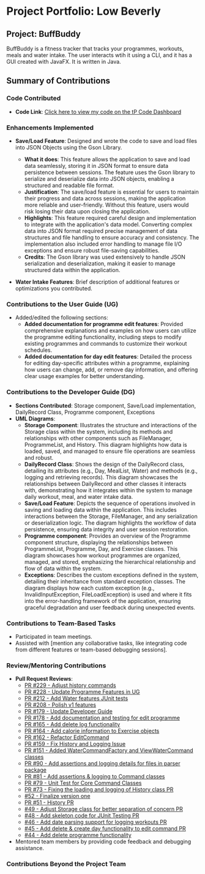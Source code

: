# Project Portfolio: Low Beverly

## Project: BuffBuddy
BuffBuddy is a fitness tracker that tracks your programmes, workouts, meals and water intake. The user interacts wtih
it using a CLI, and it has a GUI created with JavaFX. It is written in Java. 

## Summary of Contributions

### Code Contributed
- **Code Link**: [Click here to view my code on the tP Code Dashboard](https://nus-cs2113-ay2425s1.github.io/tp-dashboard/?search=bev-low&breakdown=true&sort=groupTitle%20dsc&sortWithin=title&since=2024-09-20&timeframe=commit&mergegroup=&groupSelect=groupByRepos&checkedFileTypes=docs~functional-code~test-code~other&tabOpen=true&tabType=authorship&tabAuthor=Bev-low&tabRepo=AY2425S1-CS2113-W10-3%2Ftp%5Bmaster%5D&authorshipIsMergeGroup=false&authorshipFileTypes=docs~functional-code~test-code~other&authorshipIsBinaryFileTypeChecked=false&authorshipIsIgnoredFilesChecked=false)

### Enhancements Implemented

- **Save/Load Feature**: Designed and wrote the code to save and load files into JSON Objects using the Gson Library.
    - **What it does**: This feature allows the application to save and load data seamlessly, storing it in JSON format to ensure data persistence between sessions. The feature uses the Gson library to serialize and deserialize data into JSON objects, enabling a structured and readable file format.
    - **Justification**: The save/load feature is essential for users to maintain their progress and data across sessions, making the application more reliable and user-friendly. Without this feature, users would risk losing their data upon closing the application.
    - **Highlights**: This feature required careful design and implementation to integrate with the application's data model. Converting complex data into JSON format required precise management of data structures and file handling to ensure accuracy and consistency. The implementation also included error handling to manage file I/O exceptions and ensure robust file-saving capabilities.
    - **Credits**: The Gson library was used extensively to handle JSON serialization and deserialization, making it easier to manage structured data within the application.

- **Water Intake Features**: Brief description of additional features or optimizations you contributed.

### Contributions to the User Guide (UG)
- Added/edited the following sections:
    - **Added documentation for programme edit features**: Provided comprehensive explanations and examples on how users can utilize the programme editing functionality, including steps to modify existing programmes and commands to customize their workout schedules.
    - **Added documentation for day edit features**: Detailed the process for editing day-specific attributes within a programme, explaining how users can change, add, or remove day information, and offering clear usage examples for better understanding.

### Contributions to the Developer Guide (DG)
- **Sections Contributed**: Storage component, Save/Load implementation, DailyRecord Class, Programme component, Exceptions
- **UML Diagrams**:
    - **Storage Component**: Illustrates the structure and interactions of the Storage class within the system, including its methods and relationships with other components such as FileManager, ProgrammeList, and History. This diagram highlights how data is loaded, saved, and managed to ensure file operations are seamless and robust.
    - **DailyRecord Class**: Shows the design of the DailyRecord class, detailing its attributes (e.g., Day, MealList, Water) and methods (e.g., logging and retrieving records). This diagram showcases the relationships between DailyRecord and other classes it interacts with, demonstrating how it integrates within the system to manage daily workout, meal, and water intake data.
    - **Save/Load Feature**: Depicts the sequence of operations involved in saving and loading data within the application. This includes interactions between the Storage, FileManager, and any serialization or deserialization logic. The diagram highlights the workflow of data persistence, ensuring data integrity and user session restoration.
    - **Programme component**: Provides an overview of the Programme component structure, displaying the relationships between ProgrammeList, Programme, Day, and Exercise classes. This diagram showcases how workout programmes are organized, managed, and stored, emphasizing the hierarchical relationship and flow of data within the system.
    - **Exceptions**: Describes the custom exceptions defined in the system, detailing their inheritance from standard exception classes. The diagram displays how each custom exception (e.g., InvalidInputException, FileLoadException) is used and where it fits into the error-handling framework of the application, ensuring graceful degradation and user feedback during unexpected events.

### Contributions to Team-Based Tasks
- Participated in team meetings.
- Assisted with [mention any collaborative tasks, like integrating code from different features or team-based debugging sessions].

### Review/Mentoring Contributions
- **Pull Request Reviews**:
    - [PR #229 - Adjust history commands](https://github.com/AY2425S1-CS2113-W10-3/tp/pull/229)
    - [PR #228 - Update Programme Features in UG](https://github.com/AY2425S1-CS2113-W10-3/tp/pull/228)
    - [PR #212 - Add Water features JUnit tests](https://github.com/AY2425S1-CS2113-W10-3/tp/pull/212)
    - [PR #208 - Polish v1 features](https://github.com/AY2425S1-CS2113-W10-3/tp/pull/208)
    - [PR #179 - Update Developer Guide](https://github.com/AY2425S1-CS2113-W10-3/tp/pull/179)
    - [PR #178 - Add documentation and testing for edit programme](https://github.com/AY2425S1-CS2113-W10-3/tp/pull/178)
    - [PR #165 - Add delete log functionality](https://github.com/AY2425S1-CS2113-W10-3/tp/pull/165)
    - [PR #164 - Add calorie information to Exercise objects](https://github.com/AY2425S1-CS2113-W10-3/tp/pull/164)
    - [PR #162 - Refactor EditCommand](https://github.com/AY2425S1-CS2113-W10-3/tp/pull/162)
    - [PR #159 - Fix History and Logging Issue](https://github.com/AY2425S1-CS2113-W10-3/tp/pull/159)
    - [PR #151 - Added WaterCommandFactory and ViewWaterCommand classes](https://github.com/AY2425S1-CS2113-W10-3/tp/pull/151)
    - [PR #90 - Add assertions and logging details for files in parser package](https://github.com/AY2425S1-CS2113-W10-3/tp/pull/90)
    - [PR #81 - Add assertions & logging to Command classes](https://github.com/AY2425S1-CS2113-W10-3/tp/pull/81)
    - [PR #79 - Unit Test for Core Command Classes](https://github.com/AY2425S1-CS2113-W10-3/tp/pull/79)
    - [PR #73 - Fixing the loading and logging of History class PR](https://github.com/AY2425S1-CS2113-W10-3/tp/pull/73)
    - [#52 - Finalize version one](https://github.com/AY2425S1-CS2113-W10-3/tp/pull/52)
    - [PR #51 - History PR](https://github.com/AY2425S1-CS2113-W10-3/tp/pull/51)
    - [#49 - Adjust Storage class for better separation of concern PR](https://github.com/AY2425S1-CS2113-W10-3/tp/pull/49)
    - [#48 - Add skeleton code for JUnit Testing PR](https://github.com/AY2425S1-CS2113-W10-3/tp/pull/48)
    - [#46 - Add date parsing support for logging workouts PR](https://github.com/AY2425S1-CS2113-W10-3/tp/pull/46)
    - [#45 - Add delete & create day functionality to edit command PR](https://github.com/AY2425S1-CS2113-W10-3/tp/pull/46)
    - [#44 - Add delete programme functionality](https://github.com/AY2425S1-CS2113-W10-3/tp/pull/44)
- Mentored team members by providing code feedback and debugging assistance.

### Contributions Beyond the Project Team

